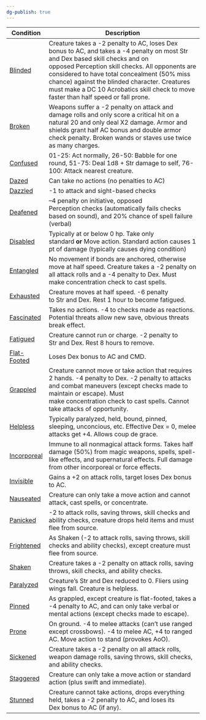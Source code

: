 ```yaml
---
dg-publish: true
---
```

| **Condition**                                                                    | **Description**                                                                                                                                                                                                                                                                                                                                                          |
| -------------------------------------------------------------------------------- | ------------------------------------------------------------------------------------------------------------------------------------------------------------------------------------------------------------------------------------------------------------------------------------------------------------------------------------------------------------------------ |
| [Blinded](https://www.d20pfsrd.com/gamemastering/conditions#TOC-Blinded)         | Creature takes a -2 penalty to AC, loses Dex bonus to AC, and takes a -4 penalty on most Str and Dex based skill checks and on opposed Perception skill checks. All opponents are considered to have total concealment (50% miss chance) against the blinded character. Creatures must make a DC 10 Acrobatics skill check to move faster than half speed or fall prone. |
| [Broken](https://www.d20pfsrd.com/gamemastering/conditions#TOC-Broken)           | Weapons suffer a -2 penalty on attack and damage rolls and only score a critical hit on a natural 20 and only deal X2 damage. Armor and shields grant half AC bonus and double armor check penalty. Broken wands or staves use twice as many charges.                                                                                                                    |
| [Confused](https://www.d20pfsrd.com/gamemastering/conditions#TOC-Confused)       | 01-25: Act normally, 26-50: Babble for one round, 51-75: Deal 1d8 + Str damage to self, 76-100: Attack nearest creature.                                                                                                                                                                                                                                                 |
| [Dazed](https://www.d20pfsrd.com/gamemastering/conditions#TOC-Dazed)             | Can take no actions (no penalties to AC)                                                                                                                                                                                                                                                                                                                                 |
| [Dazzled](https://www.d20pfsrd.com/gamemastering/conditions#TOC-Dazzled)         | -1 to attack and sight-based checks                                                                                                                                                                                                                                                                                                                                      |
| [Deafened](https://www.d20pfsrd.com/gamemastering/conditions#TOC-Deafened)       | –4 penalty on initiative, opposed Perception checks (automatically fails checks based on sound), and 20% chance of spell failure (verbal)                                                                                                                                                                                                                                |
| [Disabled](https://www.d20pfsrd.com/gamemastering/conditions#TOC-Disabled)       | Typically at or below 0 hp. Take only standard **or** Move action. Standard action causes 1 pt of damage (typically causes dying condition)                                                                                                                                                                                                                              |
| [Entangled](https://www.d20pfsrd.com/gamemastering/conditions#TOC-Entangled)     | No movement if bonds are anchored, otherwise move at half speed. Creature takes a -2 penalty on all attack rolls and a -4 penalty to Dex. Must make concentration check to cast spells.                                                                                                                                                                                  |
| [Exhausted](https://www.d20pfsrd.com/gamemastering/conditions#TOC-Exhausted)     | Creature moves at half speed. -6 penalty to Str and Dex. Rest 1 hour to become fatigued.                                                                                                                                                                                                                                                                                 |
| [Fascinated](https://www.d20pfsrd.com/gamemastering/conditions#TOC-Fascinated)   | Takes no actions. -4 to checks made as reactions. Potential threats allow new save, obvious threats break effect.                                                                                                                                                                                                                                                        |
| [Fatigued](https://www.d20pfsrd.com/gamemastering/conditions#TOC-Fatigued)       | Creature cannot run or charge. -2 penalty to Str and Dex. Rest 8 hours to remove.                                                                                                                                                                                                                                                                                        |
| [Flat-Footed](https://www.d20pfsrd.com/gamemastering/conditions#TOC-Flat-Footed) | Loses Dex bonus to AC and CMD.                                                                                                                                                                                                                                                                                                                                           |
| [Grappled](https://www.d20pfsrd.com/gamemastering/conditions#TOC-Grappled)       | Creature cannot move or take action that requires 2 hands. -4 penalty to Dex. -2 penalty to attacks and combat maneuvers (except checks made to maintain or escape). Must make concentration check to cast spells. Cannot take attacks of opportunity.                                                                                                                   |
| [Helpless](https://www.d20pfsrd.com/gamemastering/conditions#TOC-Helpless)       | Typically paralyzed, held, bound, pinned, sleeping, unconcious, etc. Effective Dex = 0, melee attacks get +4. Allows coup de grace.                                                                                                                                                                                                                                      |
| [Incorporeal](https://www.d20pfsrd.com/gamemastering/conditions#TOC-Incorporeal) | Immune to all nonmagical attack forms. Takes half damage (50%) from magic weapons, spells, spell-like effects, and supernatural effects. Full damage from other incorporeal or force effects.                                                                                                                                                                            |
| [Invisible](https://www.d20pfsrd.com/gamemastering/conditions#TOC-Invisible)     | Gains a +2 on attack rolls, target loses Dex bonus to AC.                                                                                                                                                                                                                                                                                                                |
| [Nauseated](https://www.d20pfsrd.com/gamemastering/conditions#TOC-Nauseated)     | Creature can only take a move action and cannot attack, cast spells, or concentrate.                                                                                                                                                                                                                                                                                     |
| [Panicked](https://www.d20pfsrd.com/gamemastering/conditions#TOC-Panicked)       | -2 to attack rolls, saving throws, skill checks and ability checks, creature drops held items and must flee from source.                                                                                                                                                                                                                                                 |
| [Frightened](https://www.d20pfsrd.com/gamemastering/conditions#TOC-Frightened)   | As Shaken (-2 to attack rolls, saving throws, skill checks and ability checks), except creature must flee from source.                                                                                                                                                                                                                                                   |
| [Shaken](https://www.d20pfsrd.com/gamemastering/conditions#TOC-Shaken)           | Creature takes a -2 penalty on attack rolls, saving throws, skill checks, and ability checks.                                                                                                                                                                                                                                                                            |
| [Paralyzed](https://www.d20pfsrd.com/gamemastering/conditions#TOC-Paralyzed)     | Creature’s Str and Dex reduced to 0. Fliers using wings fall. Creature is helpless.                                                                                                                                                                                                                                                                                      |
| [Pinned](https://www.d20pfsrd.com/gamemastering/conditions#TOC-Pinned)           | As grappled, except creature is flat-footed, takes a -4 penalty to AC, and can only take verbal or mental actions (except checks made to escape).                                                                                                                                                                                                                        |
| [Prone](https://www.d20pfsrd.com/gamemastering/conditions#TOC-Prone)             | On ground. -4 to melee attacks (can’t use ranged except crossbows). -4 to melee AC, +4 to ranged AC. Move action to stand (provokes AoO).                                                                                                                                                                                                                                |
| [Sickened](https://www.d20pfsrd.com/gamemastering/conditions#TOC-Sickened)       | Creature takes a -2 penalty on all attack rolls, weapon damage rolls, saving throws, skill checks, and ability checks.                                                                                                                                                                                                                                                   |
| [Staggered](https://www.d20pfsrd.com/gamemastering/conditions#TOC-Staggered)     | Creature can only take a move action or standard action (plus swift and immediate).                                                                                                                                                                                                                                                                                      |
| [Stunned](https://www.d20pfsrd.com/gamemastering/conditions#TOC-Stunned)         | Creature cannot take actions, drops everything held, takes a -2 penalty to AC, and loses its Dex bonus to AC (if any).                                                                                                                                                                                                                                                   |
